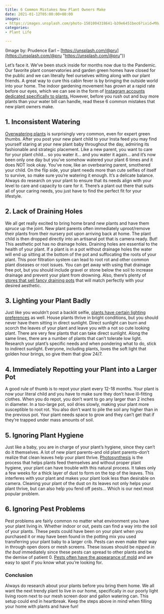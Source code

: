 ```yaml
---
title: 6 Common Mistakes New Plant Owners Make
date: 2021-01-12T05:00:00+00:00
images:
- https://images.unsplash.com/photo-1501004318641-b39e6451bec6?ixid=MXwxMjA3fDB8MHxwaG90by1wYWdlfHx8fGVufDB8fHw%3D&ixlib=rb-1.2.1&auto=format&fit=crop&w=966&q=80
categories:
- Plant Life

---
```

(Image by: Prudence Earl – [https://unsplash.com/@pru](https://unsplash.com/@pru "https://unsplash.com/@pru"))

Let’s face it. We’ve been stuck inside for months now due to the Pandemic. Our favorite plant conservatories and garden green homes have closed for the public and we can literally feel ourselves wilting along with our plant friends. A great way to cure this cabin fever is by bringing the outside world into your home. The indoor gardening movement has _grown_ at a rapid rate before our eyes, which we can see in the form of [Instagram accounts dedicated specifically to plants.](https://www.instagram.com/botanicalsandbillie/) However, before you rush out and buy more plants than your water bill can handle, read these 6 common mistakes that new plant owners make.

## 1. Inconsistent Watering

[Overwatering plants](https://www.brightview.com/resources/article/four-signs-you-are-overwatering-your-plants) is surprisingly very common, even for expert green thumbs. After you post your new plant child to your Insta feed you may find yourself staring at your new plant baby throughout the day, admiring its fashionable and strategic placement. Like a new parent, you want to care for your plant child… so you water it… and you water it again… and it’s now been only one day but you’ve somehow watered your plant 6 times and it does NOT look okay. You’ve now, like an overbearing parent, smothered your child. On the flip side, your plant needs more than cute selfies of itself to survive, so make sure you’re watering it enough. It’s a delicate balance. Always do research on your plant to ensure that its needs align with your level to care and capacity to care for it. There’s a plant out there that suits all of your caring needs, you just have to find the perfect fit for your lifestyle.

## 2. Lack of Draining Holes

We all get really excited to bring home brand new plants and have them _spruce_ up the joint. New plant parents often immediately uproot/remove their plants from their nursery pot upon arriving back at home. The plant child is then dropped directly into an artisanal pot that is camera ready. But! This aesthetic pot has no drainage holes. Draining holes are essential to the health of your plant. If a plant is in a pot without drainage holes the water will end up sitting at the bottom of the pot and suffocating the roots of your plant. This poor filtration system can lead to root rot and other common plant diseases or root issues. You can get away with using that drainage free pot, but you should include gravel or stone below the soil to increase drainage and prevent your plant from drowning. Also, there’s plenty of [stores that sell fancy draining pots](https://chive.ca/collections/pots-with-drainage) that will match perfectly with your desired aesthetic.

## 3. Lighting your Plant Badly

Just like you wouldn’t post a backlit selfie, [plants have certain lighting preferences](https://www.dossierblog.com/8-signs-your-houseplants-need-more-light-what-to-do/) as well. House plants thrive in bright conditions, but you should never have them sitting in direct sunlight. Direct sunlight can burn and scorch the leaves of your plant and leave you with a not so cute looking plant. There are very few plants that can take direct sunlight. Along the same lines, there are a number of plants that can’t tolerate low light. Research your plant’s specific needs and when pondering what to do, stick to indirect sunlight. Everyone, including plants, loves the soft light that golden hour brings, so give them that glow 24/7.

## 4. Immediately Repotting your Plant into a Larger Pot

A good rule of thumb is to repot your plant every 12-18 months. Your plant is now your literal child and you have to make sure they don’t have ill-fitting clothes. When you do repot, you don’t want to go any larger than 2 inches in diameter. In a too-large pot, soil dries slowly, making your plant more susceptible to root rot. You also don’t want to pile the soil any higher than in the previous pot. Your plant needs space to grow and they can’t get that if they’re trapped under mass amounts of soil.

## 5. Ignoring Plant Hygiene

Just like a baby, you are in charge of your plant’s hygiene, since they can’t do it themselves. A lot of new plant parents–and old plant parents–don’t realize that clean leaves help your plant thrive. [Photosynthesis](https://www.nationalgeographic.org/topics/resource-library-photosynthesis/?q=&page=1&per_page=25) is the process that helps plants feed themselves and without proper plant hygiene, your plant can have trouble with this natural process. It takes only a few weeks for a thick layer of dust to form on the top of the leaves. This interferes with your plant and makes your plant look less than desirable on camera. Cleaning your plant of the dust on its leaves not only helps your plant thrive, but can also help you fend off pests... Which is our next most popular problem.

## 6. Ignoring Pest Problems

Pest problems are fairly common no matter what environment you have your plant living in. Whether indoor or out, pests can find a way into the soil of your plants. These pests could have been on your plant when you purchased it or may have been found in the potting mix you used transferring your plant baby to a larger crib. Pests can even make their way in through open doors or mesh screens. These issues should be _nipped in the bud_ immediately since these pests can spread to other plants and be the demise of patient 0. [Pests often have the appearance of mold](https://homesteadbrooklyn.com/all/2017/1/17/common-insects-pests-on-houseplants) and are easy to spot if you know what you’re looking for.

### Conclusion

Always do research about your plants before you bring them home. We all want the next trendy plant to live in our home, specifically in our poorly light living room next to our mesh screen door and gallon watering can. This setup could end in heartbreak. Keep the steps above in mind when filling your home with plants and have fun!